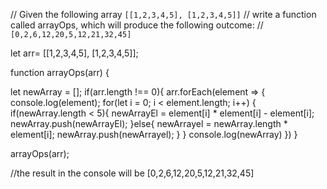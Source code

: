 // Given the following array `[[1,2,3,4,5], [1,2,3,4,5]]`
// write a function called arrayOps, which will produce the following outcome:
// `[0,2,6,12,20,5,12,21,32,45]`


let arr= [[1,2,3,4,5], [1,2,3,4,5]];

function arrayOps(arr) {

  let newArray = [];
  if(arr.length !== 0){
    arr.forEach(element => {
     console.log(element);
     for(let i = 0; i < element.length; i++) { 
      if(newArray.length < 5){
        newArrayEl = element[i] * element[i] - element[i];
        newArray.push(newArrayEl);
      }else{
        newArrayel = newArray.length * element[i];
        newArray.push(newArrayel);
      }
  }
  console.log(newArray)
  })
}

arrayOps(arr);

//the result in the console will be [0,2,6,12,20,5,12,21,32,45]
